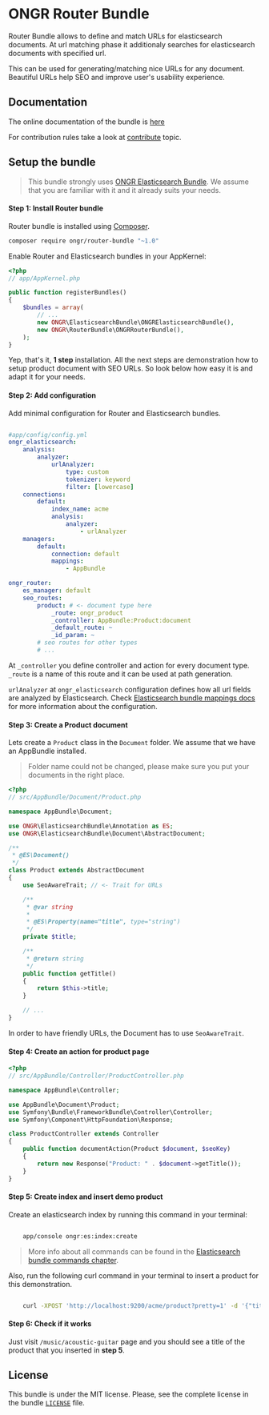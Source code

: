 # ONGR Router Bundle

Router Bundle allows to define and match URLs for elasticsearch documents.
At url matching phase it additionaly searches for elasticsearch documents with specified url.

This can be used for generating/matching nice URLs for any document.
Beautiful URLs help SEO and improve user's usability experience.


## Documentation

The online documentation of the bundle is [here](Resources/doc/index.md)

For contribution rules take a look at [contribute](Resources/doc/contribute.md) topic.


## Setup the bundle

> This bundle strongly uses [ONGR Elasticsearch Bundle](https://github.com/ongr-io/ElasticsearchBundle).
> We assume that you are familiar with it and it already suits your needs.

#### Step 1: Install Router bundle

Router bundle is installed using [Composer](https://getcomposer.org).

```bash
composer require ongr/router-bundle "~1.0"

```

Enable Router and Elasticsearch bundles in your AppKernel:

```php
<?php
// app/AppKernel.php

public function registerBundles()
{
    $bundles = array(
        // ...
        new ONGR\ElasticsearchBundle\ONGRElasticsearchBundle(),
    	new ONGR\RouterBundle\ONGRRouterBundle(),
    );
}

```

Yep, that's it, **1 step** installation. All the next steps are demonstration how to setup product document with SEO URLs. So look below how easy it is and adapt it for your needs.


#### Step 2: Add configuration

Add minimal configuration for Router and Elasticsearch bundles.

```yaml

#app/config/config.yml
ongr_elasticsearch:
    analysis:
        analyzer:
            urlAnalyzer:
                type: custom
                tokenizer: keyword
                filter: [lowercase]
    connections:
        default:
            index_name: acme
            analysis:
                analyzer:
                    - urlAnalyzer
    managers:
        default:
            connection: default
            mappings:
                - AppBundle

ongr_router:
    es_manager: default
    seo_routes:
        product: # <- document type here
            _route: ongr_product
            _controller: AppBundle:Product:document
            _default_route: ~
            _id_param: ~
        # seo routes for other types
        # ...

```

At `_controller` you define controller and action for every document type.
`_route` is a name of this route and it can be used at path generation.

`urlAnalyzer` at `ongr_elasticsearch` configuration defines how all url fields are analyzed by Elasticsearch.
Check [Elasticsearch bundle mappings docs](https://github.com/ongr-io/ElasticsearchBundle/blob/master/Resources/doc/mapping.md) for more information about the configuration.


#### Step 3: Create a Product document

Lets create a `Product` class in the `Document` folder. We assume that we have an AppBundle installed.
> Folder name could not be changed, please make sure you put your documents in the right place.

```php
<?php
// src/AppBundle/Document/Product.php

namespace AppBundle\Document;

use ONGR\ElasticsearchBundle\Annotation as ES;
use ONGR\ElasticsearchBundle\Document\AbstractDocument;

/**
 * @ES\Document()
 */
class Product extends AbstractDocument
{
    use SeoAwareTrait; // <- Trait for URLs

    /**
     * @var string
     *
     * @ES\Property(name="title", type="string")
     */
    private $title;

    /**
     * @return string
     */
    public function getTitle()
    {
        return $this->title;
    }

    // ...
}

```

In order to have friendly URLs, the Document has to use `SeoAwareTrait`.


#### Step 4: Create an action for product page

```php
<?php
// src/AppBundle/Controller/ProductController.php

namespace AppBundle\Controller;

use AppBundle\Document\Product;
use Symfony\Bundle\FrameworkBundle\Controller\Controller;
use Symfony\Component\HttpFoundation\Response;

class ProductController extends Controller
{
    public function documentAction(Product $document, $seoKey)
    {
        return new Response("Product: " . $document->getTitle());
    }
}
```

#### Step 5: Create index and insert demo product

Create an elasticsearch index by running this command in your terminal:

```bash

    app/console ongr:es:index:create

```

> More info about all commands can be found in the [Elasticsearch bundle commands chapter](https://github.com/ongr-io/ElasticsearchBundle/blob/master/Resources/doc/commands.md).

Also, run the following curl command in your terminal to insert a product for this demonstration.

```bash

    curl -XPOST 'http://localhost:9200/acme/product?pretty=1' -d '{"title":"Acoustic Guitar","urls":[{"url":"music/acoustic-guitar/"}],"expired_urls":[]}'
```

#### Step 6: Check if it works

Just visit `/music/acoustic-guitar` page and you should see a title of the product that you inserted in **step 5**.

## License

This bundle is under the MIT license. Please, see the complete license
in the bundle [`LICENSE`](LICENSE) file.
